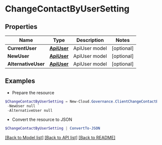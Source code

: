 # ChangeContactByUserSetting
## Properties

Name | Type | Description | Notes
------------ | ------------- | ------------- | -------------
**CurrentUser** | [**ApiUser**](ApiUser.md) | ApiUser model | [optional] 
**NewUser** | [**ApiUser**](ApiUser.md) | ApiUser model | [optional] 
**AlternativeUser** | [**ApiUser**](ApiUser.md) | ApiUser model | [optional] 

## Examples

- Prepare the resource
```powershell
$ChangeContactByUserSetting = New-Cloud.Governance.ClientChangeContactByUserSetting  -CurrentUser null `
 -NewUser null `
 -AlternativeUser null
```

- Convert the resource to JSON
```powershell
$ChangeContactByUserSetting | ConvertTo-JSON
```

[[Back to Model list]](../README.md#documentation-for-models) [[Back to API list]](../README.md#documentation-for-api-endpoints) [[Back to README]](../README.md)

